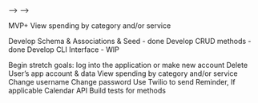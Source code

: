 <!-- User Stories (remember about CRUD):

E.g. User will be able to:
<!-- Change Name -->
<!-- Make a new subscription
<!-- View subscriptions -->
<!-- Change subscription cost
Change subscription duration
Delete subscription -->
<!-- Delete User’s app account & data -->
<!-- Create new service -->
<!-- Update service categories --> -->
<!-- Create/View/Disable reminders -->
<!-- Change how far in advance reminder is issued -->
<!-- Delete reminder (with warning) -->
<!-- Create new service category if it doesn’t exist --> -->

MVP+
View spending by category and/or service

Develop Schema & Associations & Seed  - done
Develop CRUD methods - done
Develop CLI Interface - WIP

Begin stretch goals: 
log into the application or make new account
Delete User’s app account & data
View spending by category and/or service
Change username
Change password
Use Twilio to send Reminder, If applicable Calendar API
Build tests for methods
